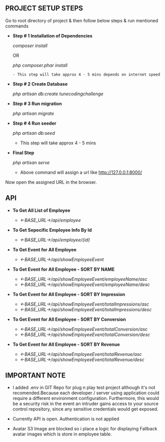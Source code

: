## PROJECT SETUP STEPS 

Go to root directory of project & then follow below steps & run mentioned commands

- <b>Step # 1 Installation of Dependencies</b>

	 <i>composer install</i>
	 
	 OR
	 
	 <i> php composer.phar install </i>
	 
	  - This step will take approx 4 - 5 mins depends on internet speed

- <b>Step # 2 Create Database</b>

	 <i>php artisan db:create tunecodingchallenge</i>

- <b>Step # 3 Run migration</b>

	<i> php artisan migrate</i>
	
	

- <b>Step # 4  Run seeder</b>
	
	<i>php artisan db:seed </i>
	
	
	 - This step will take approx 4 - 5 mins

- <b>Final Step</b>

	<i>php artisan serve </i>
	
	 - Above command will assign a url like http://127.0.0.1:8000/

Now open the assigned URL in the browser.


## API

- <b>To Get All List of Employee</b>

	- <i><-BASE_URL->/api/employee</i>

- <b>To Get Sepecific Employee Info By Id</b>
	
	- <i><-BASE_URL->/api/employee/{id}</i>

- <b>To Get Event for All Employee</b>
	
	- <i><-BASE_URL->/api/showEmployeeEvent</i>

- <b>To Get Event for All Employee - SORT BY NAME </b>
	
	- <i><-BASE_URL->/api/showEmployeeEvent/employeeName/asc</i>
	- <i><-BASE_URL->/api/showEmployeeEvent/employeeName/desc</i>

- <b>To Get Event for All Employee - SORT BY Impression </b>
	
	- <i><-BASE_URL->/api/showEmployeeEvent/totalImpressions/asc</i>
	- <i><-BASE_URL->/api/showEmployeeEvent/totalImpressions/desc</i>

- <b>To Get Event for All Employee - SORT BY Conversion </b>
	
	- <i><-BASE_URL->/api/showEmployeeEvent/totalConversion/asc</i>
	- <i><-BASE_URL->/api/showEmployeeEvent/totalConversion/desc</i>
	
- <b>To Get Event for All Employee - SORT BY Revenue </b>
	
	- <i><-BASE_URL->/api/showEmployeeEvent/totalRevenue/asc</i>
	- <i><-BASE_URL->/api/showEmployeeEvent/totalRevenue/desc</i>




## IMPORTANT NOTE

- I added .env in GIT Repo for plug n play test project although it's not recomended.Because each developer / server using application could require a different environment configuration. Furthermore, this would be a security risk in the event an intruder gains access to your source control repository, since any sensitive credentials would get exposed.

- Currently API is open. Authentication is not applied

- Avatar S3 Image are blocked so i place a logic for displaying Fallback avatar images which is store in employee table.